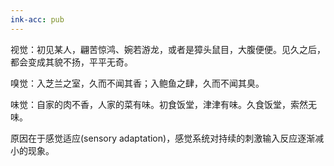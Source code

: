 ```yaml
---
ink-acc: pub
---
```


视觉：初见某人，翩苦惊鸿、婉若游龙，或者是獐头鼠目，大腹便便。见久之后，都会变成其貌不扬，平平无奇。

嗅觉：入芝兰之室，久而不闻其香；入鲍鱼之肆，久而不闻其臭。

味觉：自家的肉不香，人家的菜有味。初食饭堂，津津有味。久食饭堂，索然无味。

原因在于感觉适应(sensory adaptation)，感觉系统对持续的刺激输入反应逐渐减小的现象。
